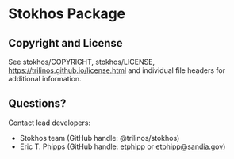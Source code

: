 # Stokhos Package


## Copyright and License
See stokhos/COPYRIGHT, stokhos/LICENSE, https://trilinos.github.io/license.html and individual file headers for additional information.


## Questions? 
Contact lead developers:

* Stokhos team     (GitHub handle: @trilinos/stokhos)
* Eric T. Phipps   (GitHub handle: [etphipp](https://github.com/etphipp) or etphipp@sandia.gov)
